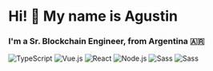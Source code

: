 # Hi! 👋 My name is Agustin
### I'm a Sr. Blockchain Engineer, from Argentina 🇦🇷

<p>
<img alt="TypeScript" src="https://img.shields.io/badge/-TypeScript-555555?style=flat&logo=typescript&labelColor=white" />
<img alt="Vue.js" src="https://img.shields.io/badge/-Vue.js-555555?style=flat&logo=vuedotjs&labelColor=42b983&logoColor=white" />
<img alt="React" src="https://img.shields.io/badge/-React-555555?style=flat&logo=react&labelColor=20232a" />
<img alt="Node.js" src="https://img.shields.io/badge/-Node.js-555555?style=flat&logo=nodedotjs&labelColor=333333" />
<img alt="Sass" src="https://img.shields.io/badge/-Sass-555555?style=flat&logo=sass&labelColor=white" />
<img alt="Sass" src="https://img.shields.io/badge/-Blockchain-555555?style=flat&logo=Solidity&labelColor=black" />
</p>
